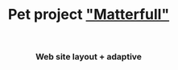 <br>
<h1 align="center">Pet project <a href="https://maxim-belyi.github.io/pet_Matterfull/" target="_blank"> "Matterfull" </a>
<br>
<br>
<h3 align="center">Web site layout + adaptive 
